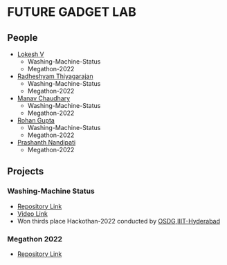 # FUTURE GADGET LAB


## People

- [Lokesh V](https://github.com/LokeshVenkatachalam)
  - Washing-Machine-Status
  - Megathon-2022
- [Radheshyam Thiyagarajan](https://github.com/Radheshyam23)
  - Washing-Machine-Status
  - Megathon-2022
- [Manav Chaudhary](https://github.com/LainWiredIn)
  - Washing-Machine-Status
  - Megathon-2022
- [Rohan Gupta](https://github.com/guptarohan6502)
  - Washing-Machine-Status
  - Megathon-2022
- [Prashanth Nandipati](https://github.com/itspacchu)
  - Megathon-2022
 
## Projects
 
### Washing-Machine Status

 - [Repository Link](https://github.com/FUTURE-GADGET-LAB/Washing-Machine-Status)
 - [Video Link](https://iiitaphyd-my.sharepoint.com/:v:/g/personal/lokesh_v_research_iiit_ac_in/EVAFodt273dOguAVeypDZlMBuZr7FXxlXnBPf_6iNDD8NQ?e=avdDNF)
 - Won thirds place Hackothan-2022 conducted by [OSDG](https://osdg.iiit.ac.in/),[IIIT-Hyderabad](www.iiit.ac.in)
 

### Megathon 2022

 - [Repository Link](https://github.com/FUTURE-GADGET-LAB/Megathon-22)

